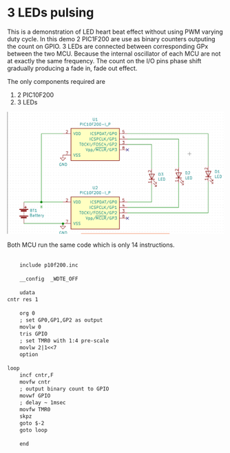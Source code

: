 3 LEDs pulsing
==============

This is a demonstration of LED heart beat effect without using PWM varying duty cycle.  In this demo 2 PIC1F200 are use as binary counters outputing the count on GPIO.
3 LEDs are connected between corresponding GPx between the two MCU. Because the internal oscillator of each MCU are not at exactly the same frequency. The count on the
I/O pins phase shift gradually producing a fade in, fade out effect.

The only components required are

1. 2 PIC10F200
1. 3 LEDs

![schematic](3_led_pulsing.png)

Both MCU run the same code which is only 14 instructions.


<pre><code>
    include p10f200.inc
    
    __config  _WDTE_OFF
    
    udata
cntr res 1
 
    org 0
    ; set GP0,GP1,GP2 as output
    movlw 0
    tris GPIO
    ; set TMR0 with 1:4 pre-scale
    movlw 2|1<<7
    option
    
loop
    incf cntr,F
    movfw cntr
    ; output binary count to GPIO
    movwf GPIO
    ; delay ~ 1msec
    movfw TMR0
    skpz
    goto $-2
    goto loop
    
    end

</code></pre>


